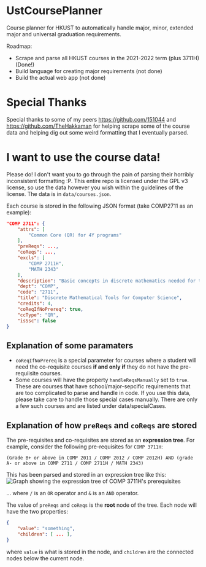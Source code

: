 # UstCoursePlanner
Course planner for HKUST to automatically handle major, minor, extended major and universal graduation requirements.

Roadmap:
- Scrape and parse all HKUST courses in the 2021-2022 term (plus 3711H) (Done!)
- Build language for creating major requirements (not done)
- Build the actual web app (not done)

# Special Thanks
Special thanks to some of my peers https://github.com/151044 and https://github.com/TheHakkaman for helping scrape some of the course data
and helping dig out some weird formatting that I eventually parsed.

# I want to use the course data!
Please do! I don't want you to go through the pain of parsing their horribly inconsistent formatting :P. 
This entire repo is licensed under the GPL v3 license, so use the data however you wish within the guidelines of the license.
The data is in `data/courses.json`.

Each course is stored in the following JSON format (take COMP2711 as an example):
```json
"COMP 2711": {
    "attrs": [
        "Common Core (QR) for 4Y programs"
    ],
    "preReqs": ...,
    "coReqs": ...,
    "excls": [
        "COMP 2711H",
        "MATH 2343"
    ],
    "description": "Basic concepts in discrete mathematics needed for the study of computer science: enumeration techniques, basic number theory, logic and proofs, recursion and recurrences, probability theory and graph theory. The approach of this course is specifically computer science application oriented.",
    "dept": "COMP",
    "code": "2711",
    "title": "Discrete Mathematical Tools for Computer Science",
    "credits": 4,
    "coReqIfNoPrereq": true,
    "ccType": "QR",
    "isSsc": false
}
```
## Explanation of some paramaters
- `coReqIfNoPrereq` is a special parameter for courses where a student will need the co-requisite courses **if and only if** they do not have the pre-requiisite courses.
- Some courses will have the property `handleReqsManually` set to `true`. These are courses that have school/major-sepcific requirements that are too complicated to parse and handle in code. If you use this data, please take care to handle those special cases manually. There are only a few such courses and are listed under data/specialCases.
## Explanation of how `preReqs` and `coReqs` are stored
The pre-requisites and co-requisites are stored as an **expression tree**. For example, consider the following pre-requisites for `COMP 3711H`:
```
(Grade B+ or above in COMP 2011 / COMP 2012 / COMP 2012H) AND (grade A- or above in COMP 2711 / COMP 2711H / MATH 2343)
```
This has been parsed and stored in an expression tree like this:
![Graph showing the expression tree of COMP 3711H's prerequisites](https://user-images.githubusercontent.com/55091936/172394365-a7b72656-4575-4c24-a060-9facc32e3c0f.png)

... where `/` is an `OR` operator and `&` is an `AND` operator.

The value of `preReqs` and `coReqs` is the **root** node of the tree. Each node will have the two properties:
```json
{
    "value": "something",
    "children": [ ... ],
}
```
where `value` is what is stored in the node, and `children` are the connected nodes below the current node.
